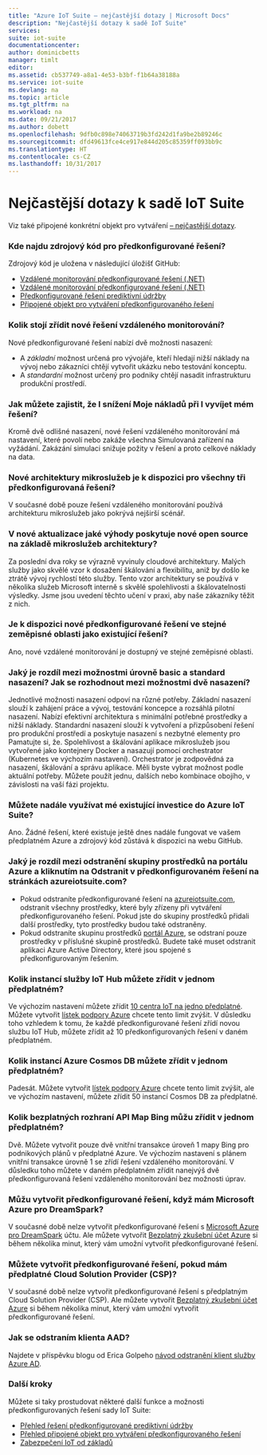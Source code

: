 ```yaml
---
title: "Azure IoT Suite – nejčastější dotazy | Microsoft Docs"
description: "Nejčastější dotazy k sadě IoT Suite"
services: 
suite: iot-suite
documentationcenter: 
author: dominicbetts
manager: timlt
editor: 
ms.assetid: cb537749-a8a1-4e53-b3bf-f1b64a38188a
ms.service: iot-suite
ms.devlang: na
ms.topic: article
ms.tgt_pltfrm: na
ms.workload: na
ms.date: 09/21/2017
ms.author: dobett
ms.openlocfilehash: 9dfb0c898e74063719b3fd242d1fa9be2b89246c
ms.sourcegitcommit: dfd49613fce4ce917e844d205c85359ff093bb9c
ms.translationtype: HT
ms.contentlocale: cs-CZ
ms.lasthandoff: 10/31/2017
---
```

# <a name="frequently-asked-questions-for-iot-suite"></a>Nejčastější dotazy k sadě IoT Suite

Viz také připojené konkrétní objekt pro vytváření [– nejčastější dotazy](iot-suite-faq-cf.md).

### <a name="where-can-i-find-the-source-code-for-the-preconfigured-solutions"></a>Kde najdu zdrojový kód pro předkonfigurované řešení?

Zdrojový kód je uložena v následující úložišť GitHub:

* [Vzdálené monitorování předkonfigurované řešení (.NET)](https://github.com/Azure/azure-iot-pcs-remote-monitoring-dotnet)
* [Vzdálené monitorování předkonfigurované řešení (.NET)](https://github.com/Azure/azure-iot-pcs-remote-monitoring-java)
* [Předkonfigurované řešení prediktivní údržby](https://github.com/Azure/azure-iot-predictive-maintenance)
* [Připojené objekt pro vytváření předkonfigurovaného řešení](https://github.com/Azure/azure-iot-connected-factory)

### <a name="how-much-does-it-cost-to-provision-the-new-remote-monitoring-solution"></a>Kolik stojí zřídit nové řešení vzdáleného monitorování?

Nové předkonfigurované řešení nabízí dvě možnosti nasazení:

* A *základní* možnost určená pro vývojáře, kteří hledají nižší náklady na vývoj nebo zákazníci chtějí vytvořit ukázku nebo testování konceptu.
* A *standardní* možnost určený pro podniky chtějí nasadit infrastrukturu produkční prostředí.

### <a name="how-can-i-ensure-i-keep-my-costs-down-while-i-develop-my-solution"></a>Jak můžete zajistit, že I snížení Moje nákladů při I vyvíjet mém řešení?

Kromě dvě odlišné nasazení, nové řešení vzdáleného monitorování má nastavení, které povolí nebo zakáže všechna Simulovaná zařízení na vyžádání. Zakázání simulaci snižuje požity v řešení a proto celkové náklady na data.

### <a name="is-the-new-microservices-architecture-available-for-all-the-three-preconfigured-solutions"></a>Nové architektury mikroslužeb je k dispozici pro všechny tři předkonfigurovaná řešení?

V současné době pouze řešení vzdáleného monitorování používá architekturu mikroslužeb jako pokrývá nejširší scénář.

### <a name="what-advantages-does-the-new-open-sourced-microservices-based-architecture-provide-in-the-new-update"></a>V nové aktualizace jaké výhody poskytuje nové open source na základě mikroslužeb architektury?

Za poslední dva roky se výrazně vyvinuly cloudové architektury. Malých služby jako skvělé vzor k dosažení škálování a flexibilitu, aniž by došlo ke ztrátě vývoj rychlostí této služby. Tento vzor architektury se používá v několika služeb Microsoft interně s skvělé spolehlivosti a škálovatelnosti výsledky. Jsme jsou uvedení těchto učení v praxi, aby naše zákazníky těžit z nich.

### <a name="is-the-new-preconfigured-solution-available-in-the-same-geographic-region-as-the-existing-solution"></a>Je k dispozici nové předkonfigurované řešení ve stejné zeměpisné oblasti jako existující řešení?

Ano, nové vzdálené monitorování je dostupný ve stejné zeměpisné oblasti.

### <a name="what-is-the-difference-between-the-basic-and-standard-deployment-options-how-do-i-decide-between-the-two-deployment-options"></a>Jaký je rozdíl mezi možnostmi úrovně basic a standard nasazení? Jak se rozhodnout mezi možnostmi dvě nasazení?

Jednotlivé možnosti nasazení odpoví na různé potřeby. Základní nasazení slouží k zahájení práce a vývoj, testování koncepce a rozsáhlá pilotní nasazení. Nabízí efektivní architektura s minimální potřebné prostředky a nižší náklady. Standardní nasazení slouží k vytvoření a přizpůsobení řešení pro produkční prostředí a poskytuje nasazení s nezbytné elementy pro Pamatujte si, že. Spolehlivost a škálování aplikace mikroslužeb jsou vytvořené jako kontejnery Docker a nasazují pomocí orchestrator (Kubernetes ve výchozím nastavení). Orchestrator je zodpovědná za nasazení, škálování a správu aplikace. Měli byste vybrat možnost podle aktuální potřeby. Můžete použít jednu, dalších nebo kombinace obojího, v závislosti na vaší fázi projektu.

### <a name="can-i-continue-to-leverage-my-existing-investments-in-azure-iot-suite"></a>Můžete nadále využívat mé existující investice do Azure IoT Suite?

Ano. Žádné řešení, které existuje ještě dnes nadále fungovat ve vašem předplatném Azure a zdrojový kód zůstává k dispozici na webu GitHub.

### <a name="whats-the-difference-between-deleting-a-resource-group-in-the-azure-portal-and-clicking-delete-on-a-preconfigured-solution-in-azureiotsuitecom"></a>Jaký je rozdíl mezi odstranění skupiny prostředků na portálu Azure a kliknutím na Odstranit v předkonfigurovaném řešení na stránkách azureiotsuite.com?

* Pokud odstraníte předkonfigurované řešení na [azureiotsuite.com](https://www.azureiotsuite.com/), odstranit všechny prostředky, které byly zřízeny při vytváření předkonfigurovaného řešení. Pokud jste do skupiny prostředků přidali další prostředky, tyto prostředky budou také odstraněny.
* Pokud odstraníte skupinu prostředků [portál Azure](https://portal.azure.com), se odstraní pouze prostředky v příslušné skupině prostředků. Budete také muset odstranit aplikaci Azure Active Directory, které jsou spojené s předkonfigurovaným řešením.

### <a name="how-many-iot-hub-instances-can-i-provision-in-a-subscription"></a>Kolik instancí služby IoT Hub můžete zřídit v jednom předplatném?

Ve výchozím nastavení můžete zřídit [10 centra IoT na jedno předplatné](../azure-subscription-service-limits.md#iot-hub-limits). Můžete vytvořit [lístek podpory Azure](https://portal.azure.com/#blade/Microsoft_Azure_Support/HelpAndSupportBlade) chcete tento limit zvýšit. V důsledku toho vzhledem k tomu, že každé předkonfigurované řešení zřídí novou službu IoT Hub, můžete zřídit až 10 předkonfigurovaných řešení v daném předplatném.

### <a name="how-many-azure-cosmos-db-instances-can-i-provision-in-a-subscription"></a>Kolik instancí Azure Cosmos DB můžete zřídit v jednom předplatném?

Padesát. Můžete vytvořit [lístek podpory Azure](https://portal.azure.com/#blade/Microsoft_Azure_Support/HelpAndSupportBlade) chcete tento limit zvýšit, ale ve výchozím nastavení, můžete zřídit 50 instancí Cosmos DB za předplatné.

### <a name="how-many-free-bing-maps-apis-can-i-provision-in-a-subscription"></a>Kolik bezplatných rozhraní API Map Bing můžu zřídit v jednom předplatném?

Dvě. Můžete vytvořit pouze dvě vnitřní transakce úroveň 1 mapy Bing pro podnikových plánů v předplatné Azure. Ve výchozím nastavení s plánem vnitřní transakce úrovně 1 se zřídí řešení vzdáleného monitorování. V důsledku toho můžete v daném předplatném zřídit nanejvýš dvě předkonfigurovaná řešení vzdáleného monitorování bez možnosti úprav.

### <a name="can-i-create-a-preconfigured-solution-if-i-have-microsoft-azure-for-dreamspark"></a>Můžu vytvořit předkonfigurované řešení, když mám Microsoft Azure pro DreamSpark?

V současné době nelze vytvořit předkonfigurované řešení s [Microsoft Azure pro DreamSpark](https://www.dreamspark.com/Product/Product.aspx?productid=99) účtu. Ale můžete vytvořit [Bezplatný zkušební účet Azure](https://azure.microsoft.com/free/) si během několika minut, který vám umožní vytvořit předkonfigurované řešení.

### <a name="can-i-create-a-preconfigured-solution-if-i-have-cloud-solution-provider-csp-subscription"></a>Můžete vytvořit předkonfigurované řešení, pokud mám předplatné Cloud Solution Provider (CSP)?

V současné době nelze vytvořit předkonfigurované řešení s předplatným Cloud Solution Provider (CSP). Ale můžete vytvořit [Bezplatný zkušební účet Azure](https://azure.microsoft.com/free/) si během několika minut, který vám umožní vytvořit předkonfigurované řešení.

### <a name="how-do-i-delete-an-aad-tenant"></a>Jak se odstraním klienta AAD?

Najdete v příspěvku blogu od Erica Golpeho [návod odstranění klient služby Azure AD](http://blogs.msdn.com/b/ericgolpe/archive/2015/04/30/walkthrough-of-deleting-an-azure-ad-tenant.aspx).

### <a name="next-steps"></a>Další kroky

Můžete si taky prostudovat některé další funkce a možnosti předkonfigurovaných řešení sady IoT Suite:

* [Přehled řešení předkonfigurované prediktivní údržby](iot-suite-predictive-overview.md)
* [Přehled připojené objekt pro vytváření předkonfigurovaného řešení](iot-suite-connected-factory-overview.md)
* [Zabezpečení IoT od základů](securing-iot-ground-up.md)